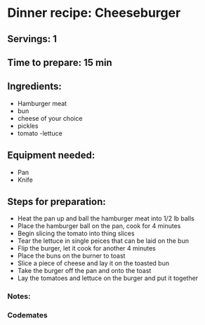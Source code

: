 # Dinner recipe: Cheeseburger

## Servings: 1

## Time to prepare: 15 min

## Ingredients:
- Hamburger meat
- bun
- cheese of your choice
- pickles
- tomato
-lettuce


## Equipment needed:
- Pan
- Knife

## Steps for preparation:

- Heat the pan up and ball the hamburger meat into 1/2 lb balls
- Place the hamburger ball on the pan, cook for 4 minutes
- Begin slicing the tomato into thing slices
- Tear the lettuce in single peices that can be laid on the bun
- Flip the burger, let it cook for another 4 minutes
- Place the buns on the burner to toast
- Slice a piece of cheese and lay it on the toasted bun
- Take the burger off the pan and onto the toast
- Lay the tomatoes and lettuce on the burger and put it together


### Notes:



### Codemates #
